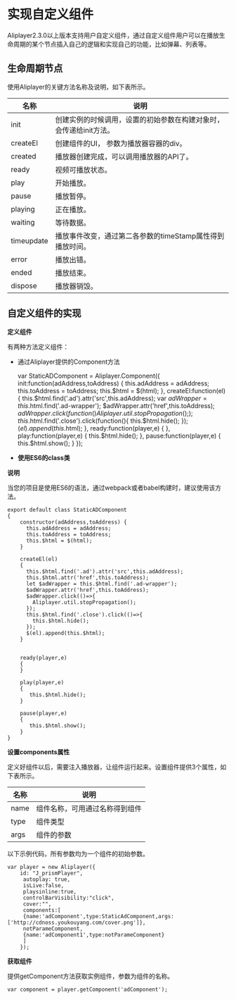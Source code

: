 实现自定义组件 
============================

Aliplayer2.3.0以上版本支持用户自定义组件，通过自定义组件用户可以在播放生命周期的某个节点插入自己的逻辑和实现自己的功能，比如弹幕、列表等。

生命周期节点 
---------------------------

使用Aliplayer的关键方法名称及说明，如下表所示。


|     名称     |                 说明                  |
|------------|-------------------------------------|
| init       | 创建实例的时候调用，设置的初始参数在构建对象时，会传递给init方法。 |
| createEl   | 创建组件的UI， 参数为播放器容器的div。              |
| created    | 播放器创建完成，可以调用播放器的API了。               |
| ready      | 视频可播放状态。                            |
| play       | 开始播放。                               |
| pause      | 播放暂停。                               |
| playing    | 正在播放。                               |
| waiting    | 等待数据。                               |
| timeupdate | 播放事件改变，通过第二各参数的timeStamp属性得到播放时间。   |
| error      | 播放出错。                               |
| ended      | 播放结束。                               |
| dispose    | 播放器销毁。                              |



自定义组件的实现 
-----------------------------

**定义组件** 

有两种方法定义组件：

* 通过Aliplayer提供的Component方法

  




    var StaticADComponent = Aliplayer.Component({
        init:function(adAddress,toAddress)
        {
          this.adAddress = adAddress;
          this.toAddress = toAddress;
          this.$html = $(html);
        },
        createEl:function(el)
        {
          this.$html.find('.ad').attr('src',this.adAddress);
          var $adWrapper = this.$html.find('.ad-wrapper');
          $adWrapper.attr('href',this.toAddress);
          $adWrapper.click(function(){
            Aliplayer.util.stopPropagation();
          });
          this.$html.find('.close').click(function(){
            this.$html.hide();
          });
          $(el).append(this.$html);
        },
        ready:function(player,e)
        {
        },
        play:function(player,e)
        {
           this.$html.hide();
        },
        pause:function(player,e)
        {
           this.$html.show();
        }
    });



* **使用ES6的class类**

  



**说明**

当您的项目是使用ES6的语法，通过webpack或者babel构建时，建议使用该方法。

    export default class StaticADComponent
    {
        constructor(adAddress,toAddress) {
          this.adAddress = adAddress;
          this.toAddress = toAddress;
          this.$html = $(html);
        }
    
        createEl(el)
        {
          this.$html.find('.ad').attr('src',this.adAddress);
          this.$html.attr('href',this.toAddress);
          let $adWrapper = this.$html.find('.ad-wrapper');
          $adWrapper.attr('href',this.toAddress);
          $adWrapper.click(()=>{
            Aliplayer.util.stopPropagation();
          });
          this.$html.find('.close').click(()=>{
            this.$html.hide();
          });
          $(el).append(this.$html);
        }
    
    
        ready(player,e)
        {
        }
    
        play(player,e)
        {
           this.$html.hide();
        }
    
        pause(player,e)
        {
           this.$html.show();
        }
    }





**设置components属性** 

定义好组件以后，需要注入播放器，让组件运行起来。设置组件提供3个属性，如下表所示。


|  名称  |       说明        |
|------|-----------------|
| name | 组件名称，可用通过名称得到组件 |
| type | 组件类型            |
| args | 组件的参数           |



以下示例代码，所有参数均为一个组件的初始参数。

    var player = new Aliplayer({
        id: "J_prismPlayer",
         autoplay: true,
         isLive:false,
         playsinline:true,
         controlBarVisibility:"click",
         cover:"",
         components:[
         {name:'adComponent',type:StaticAdComponent,args:['http://cdnoss.youkouyang.com/cover.png']},
         notParameComponent,
         {name:'adComponent1',type:notParameComponent}
         ]                 
        });





**获取组件** 

提供getComponent方法获取实例组件，参数为组件的名称。

    var component = player.getComponent('adComponent');





